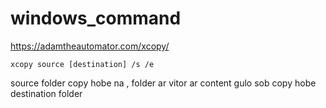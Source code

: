 # windows_command
https://adamtheautomator.com/xcopy/

```
xcopy source [destination] /s /e

```


source folder copy hobe na , folder ar vitor ar content gulo sob copy hobe destination folder
